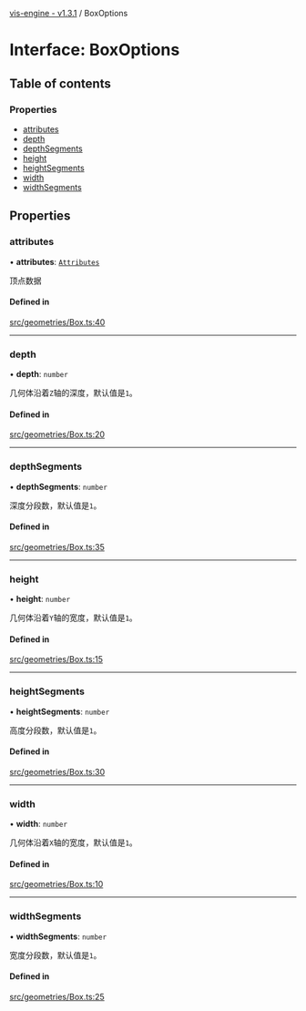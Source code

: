[vis-engine - v1.3.1](../index.md) / BoxOptions

# Interface: BoxOptions

## Table of contents

### Properties

- [attributes](BoxOptions.md#attributes)
- [depth](BoxOptions.md#depth)
- [depthSegments](BoxOptions.md#depthsegments)
- [height](BoxOptions.md#height)
- [heightSegments](BoxOptions.md#heightsegments)
- [width](BoxOptions.md#width)
- [widthSegments](BoxOptions.md#widthsegments)

## Properties

### attributes

• **attributes**: [`Attributes`](Attributes.md)

顶点数据

#### Defined in

[src/geometries/Box.ts:40](https://github.com/sakitam-gis/vis-engine/blob/master/src/geometries/Box.ts?at&#x3D;bbe6a01#line&#x3D;40)

___

### depth

• **depth**: `number`

几何体沿着`Z`轴的深度，默认值是`1`。

#### Defined in

[src/geometries/Box.ts:20](https://github.com/sakitam-gis/vis-engine/blob/master/src/geometries/Box.ts?at&#x3D;bbe6a01#line&#x3D;20)

___

### depthSegments

• **depthSegments**: `number`

深度分段数，默认值是`1`。

#### Defined in

[src/geometries/Box.ts:35](https://github.com/sakitam-gis/vis-engine/blob/master/src/geometries/Box.ts?at&#x3D;bbe6a01#line&#x3D;35)

___

### height

• **height**: `number`

几何体沿着`Y`轴的宽度，默认值是`1`。

#### Defined in

[src/geometries/Box.ts:15](https://github.com/sakitam-gis/vis-engine/blob/master/src/geometries/Box.ts?at&#x3D;bbe6a01#line&#x3D;15)

___

### heightSegments

• **heightSegments**: `number`

高度分段数，默认值是`1`。

#### Defined in

[src/geometries/Box.ts:30](https://github.com/sakitam-gis/vis-engine/blob/master/src/geometries/Box.ts?at&#x3D;bbe6a01#line&#x3D;30)

___

### width

• **width**: `number`

几何体沿着`X`轴的宽度，默认值是`1`。

#### Defined in

[src/geometries/Box.ts:10](https://github.com/sakitam-gis/vis-engine/blob/master/src/geometries/Box.ts?at&#x3D;bbe6a01#line&#x3D;10)

___

### widthSegments

• **widthSegments**: `number`

宽度分段数，默认值是`1`。

#### Defined in

[src/geometries/Box.ts:25](https://github.com/sakitam-gis/vis-engine/blob/master/src/geometries/Box.ts?at&#x3D;bbe6a01#line&#x3D;25)
